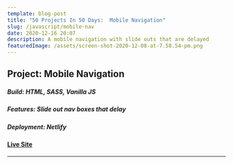 ```yaml
---
template: blog-post
title: "50 Projects In 50 Days:  Mobile Navigation"
slug: /javascript/mobile-nav
date: 2020-12-16 20:07
description: A mobile navigation with slide outs that are delayed
featuredImage: /assets/screen-shot-2020-12-08-at-7.58.54-pm.png
---
```

## Project: Mobile Navigation

##### Build: HTML, SASS, Vanilla JS

##### Features: Slide out nav boxes that delay

##### Deployment: Netlify

#### [Live Site](https://50-projects-in-50-days.netlify.app/random-choice-picker)

- - -
